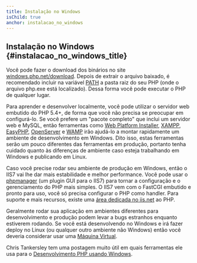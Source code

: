 ```yaml
---
title: Instalação no Windows
isChild: true
anchor: instalacao_no_windows
---
```


## Instalação no Windows {#instalacao_no_windows_title}

Você pode fazer o download dos binários no site [windows.php.net/download][php-downloads]. Depois de extrair o arquivo
baixado, é recomendado incluir na variável [PATH][windows-path] a pasta raiz do seu PHP (onde o arquivo php.exe está
localizado). Dessa forma você pode executar o PHP de qualquer lugar.

Para aprender e desenvolver localmente, você pode utilizar o servidor web embutido do PHP 5.4+, de forma que você não
precisa se preocupar em configurá-lo. Se você prefere um "pacote completo" que inclui um servidor web e MySQL, então
ferramentas como [Web Platform Installer][wpi], [XAMPP][xampp], [EasyPHP][easyphp], [OpenServer][openserver]
e [WAMP][wamp] irão ajudá-lo a montar rapidamente um ambiente de desenvolvimento em Windows. Dito isso, estas
ferramentas serão um pouco diferentes das ferramentas em produção, portanto tenha cuidado quanto às diferenças de
ambiente caso esteja trabalhando em Windows e publicando em Linux.

Caso você precise rodar seu ambiente de produção em Windows, então o IIS7 vai lhe dar mais estabilidade e melhor
performance. Você pode usar o [phpmanager][phpmanager] (um plugin GUI para o IIS7) para tornar a configuração e o
gerenciamento do PHP mais simples. O IIS7 vem com o FastCGI embutido e pronto para uso, você só precisa configurar o PHP
como handler. Para suporte e mais recursos, existe uma [área dedicada no iis.net][php-iis] ao PHP.

Geralmente rodar sua aplicação em ambientes diferentes para desenvolvimento e produção podem levar a bugs estranhos
enquanto estiverem rodando. Se você está desenvolvendo no Windows e irá fazer deploy no Linux (ou qualquer outro
ambiente não Windows) então você deveria considerar usar uma [Máquina Virtual](/#virtualizacao_title).

Chris Tankersley tem uma postagem muito útil em quais ferramentas ele usa para
o [Desenvolvimento PHP usando Windows][windows-tools].

[easyphp]: http://www.easyphp.org/

[phpmanager]: http://phpmanager.codeplex.com/

[openserver]: http://open-server.ru/

[wamp]: http://www.wampserver.com/en/

[php-downloads]: http://windows.php.net/download/

[php-iis]: http://php.iis.net/

[windows-path]: http://www.windows-commandline.com/set-path-command-line/

[windows-tools]: http://ctankersley.com/2016/11/13/developing-on-windows-2016/

[wpi]: https://www.microsoft.com/web/downloads/platform.aspx

[xampp]: http://www.apachefriends.org/en/xampp.html

